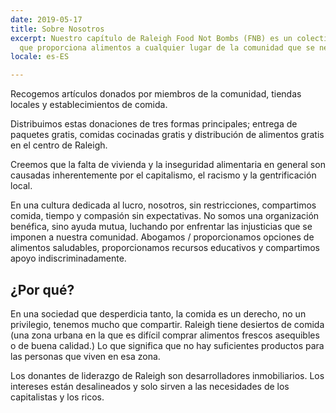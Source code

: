 ```yaml
---
date: 2019-05-17
title: Sobre Nosotros
excerpt: Nuestro capítulo de Raleigh Food Not Bombs (FNB) es un colectivo autónomo
  que proporciona alimentos a cualquier lugar de la comunidad que se necesite.
locale: es-ES

---
```

Recogemos artículos donados por miembros de la comunidad, tiendas locales y establecimientos de comida.  
  
Distribuimos estas donaciones de tres formas principales; entrega de paquetes gratis, comidas cocinadas gratis y distribución de alimentos gratis en el centro de Raleigh.  
  
Creemos que la falta de vivienda y la inseguridad alimentaria en general son causadas inherentemente por el capitalismo, el racismo y la gentrificación local.  
  
En una cultura dedicada al lucro, nosotros, sin restricciones, compartimos comida, tiempo y compasión sin expectativas. No somos una organización benéfica, sino ayuda mutua, luchando por enfrentar las injusticias que se imponen a nuestra comunidad. Abogamos / proporcionamos opciones de alimentos saludables, proporcionamos recursos educativos y compartimos apoyo indiscriminadamente.

## ¿Por qué?

En una sociedad que desperdicia tanto, la comida es un derecho, no un privilegio, tenemos mucho que compartir. Raleigh tiene desiertos de comida (una zona urbana en la que es difícil comprar alimentos frescos asequibles o de buena calidad.) Lo que significa que no hay suficientes productos para las personas que viven en esa zona.  
  
Los donantes de liderazgo de Raleigh son desarrolladores inmobiliarios. Los intereses están desalineados y solo sirven a las necesidades de los capitalistas y los ricos.